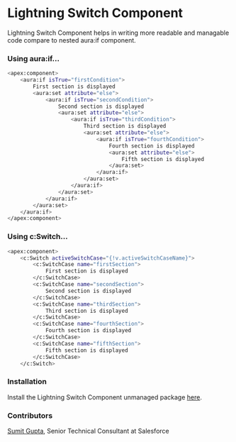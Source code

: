 # Lightning Switch Component
Lightning Switch Component helps in writing more readable and managable code compare to nested aura:if component.

### Using aura:if...
```sh
<apex:component>
    <aura:if isTrue="firstCondition">
        First section is displayed 
        <aura:set attribute="else">
            <aura:if isTrue="secondCondition">
                Second section is displayed
                <aura:set attribute="else">
                    <aura:if isTrue="thirdCondition">
                        Third section is displayed
                        <aura:set attribute="else">
                            <aura:if isTrue="fourthCondition">
                                Fourth section is displayed
                                <aura:set attribute="else">
                                    Fifth section is displayed
                                </aura:set>
                            </aura:if>
                        </aura:set>
                    </aura:if>
                </aura:set>
            </aura:if>
        </aura:set>
    </aura:if>
</apex:component>
```

### Using c:Switch...
```sh
<apex:component>
    <c:Switch activeSwitchCase="{!v.activeSwitchCaseName}">
        <c:SwitchCase name="firstSection">
            First section is displayed 
        </c:SwitchCase>
        <c:SwitchCase name="secondSection">
            Second section is displayed 
        </c:SwitchCase>
        <c:SwitchCase name="thirdSection">
            Third section is displayed 
        </c:SwitchCase>
        <c:SwitchCase name="fourthSection">
            Fourth section is displayed 
        </c:SwitchCase>
        <c:SwitchCase name="fifthSection">
            Fifth section is displayed 
        </c:SwitchCase>
    </c:Switch>
```

### Installation 
Install the Lightning Switch Component unmanaged package [here](https://login.salesforce.com/packaging/installPackage.apexp?p0=04t7F000004LmsK).

### Contributors
[Sumit Gupta](https://github.com/sgupta9591),  Senior Technical Consultant at Salesforce
